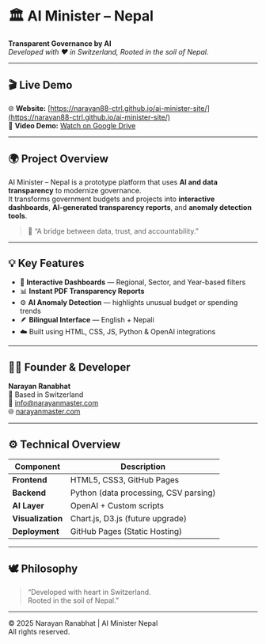 # 🏛️ AI Minister – Nepal

**Transparent Governance by AI**  
*Developed with ❤️ in Switzerland, Rooted in the soil of Nepal.*

---

## 🎬 Live Demo
🌐 **Website:** [https://narayan88-ctrl.github.io/ai-minister-site/](https://narayan88-ctrl.github.io/ai-minister-site/)  
🎥 **Video Demo:** [Watch on Google Drive](https://drive.google.com/file/d/1LyAEzUPor-ofA5wWLx0iVZdcU58VahdK/preview)

---

## 🌍 Project Overview
AI Minister – Nepal is a prototype platform that uses **AI and data transparency** to modernize governance.  
It transforms government budgets and projects into **interactive dashboards**, **AI-generated transparency reports**, and **anomaly detection tools**.

> 🧭 “A bridge between data, trust, and accountability.”

---

## 💡 Key Features
- 🏦 **Interactive Dashboards** — Regional, Sector, and Year-based filters  
- 📊 **Instant PDF Transparency Reports**  
- ⚙️ **AI Anomaly Detection** — highlights unusual budget or spending trends  
- 🪶 **Bilingual Interface** — English + Nepali  
- ☁️ Built using HTML, CSS, JS, Python & OpenAI integrations  

---

## 👨‍💻 Founder & Developer
**Narayan Ranabhat**  
📍 Based in Switzerland  
📧 info@narayanmaster.com  
🌐 [narayanmaster.com](https://narayanmaster.com)

---

## ⚙️ Technical Overview
| Component | Description |
|------------|-------------|
| **Frontend** | HTML5, CSS3, GitHub Pages |
| **Backend** | Python (data processing, CSV parsing) |
| **AI Layer** | OpenAI + Custom scripts |
| **Visualization** | Chart.js, D3.js (future upgrade) |
| **Deployment** | GitHub Pages (Static Hosting) |

---

## 🕊️ Philosophy
> “Developed with heart in Switzerland.  
> Rooted in the soil of Nepal.”

---

© 2025 Narayan Ranabhat | AI Minister Nepal  
All rights reserved.
